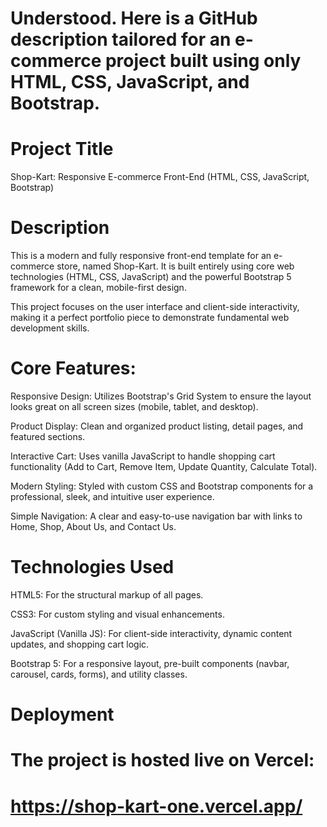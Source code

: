 # Understood. Here is a GitHub description tailored for an e-commerce project built using only HTML, CSS, JavaScript, and Bootstrap.

# Project Title
Shop-Kart: Responsive E-commerce Front-End (HTML, CSS, JavaScript, Bootstrap)

# Description
This is a modern and fully responsive front-end template for an e-commerce store, named Shop-Kart. It is built entirely using core web technologies (HTML, CSS, JavaScript) and the powerful Bootstrap 5 framework for a clean, mobile-first design.

This project focuses on the user interface and client-side interactivity, making it a perfect portfolio piece to demonstrate fundamental web development skills.

# Core Features:

Responsive Design: Utilizes Bootstrap's Grid System to ensure the layout looks great on all screen sizes (mobile, tablet, and desktop).

Product Display: Clean and organized product listing, detail pages, and featured sections.

Interactive Cart: Uses vanilla JavaScript to handle shopping cart functionality (Add to Cart, Remove Item, Update Quantity, Calculate Total).

Modern Styling: Styled with custom CSS and Bootstrap components for a professional, sleek, and intuitive user experience.

Simple Navigation: A clear and easy-to-use navigation bar with links to Home, Shop, About Us, and Contact Us.

# Technologies Used
HTML5: For the structural markup of all pages.

CSS3: For custom styling and visual enhancements.

JavaScript (Vanilla JS): For client-side interactivity, dynamic content updates, and shopping cart logic.

Bootstrap 5: For a responsive layout, pre-built components (navbar, carousel, cards, forms), and utility classes.

# Deployment
# The project is hosted live on Vercel:
# https://shop-kart-one.vercel.app/

